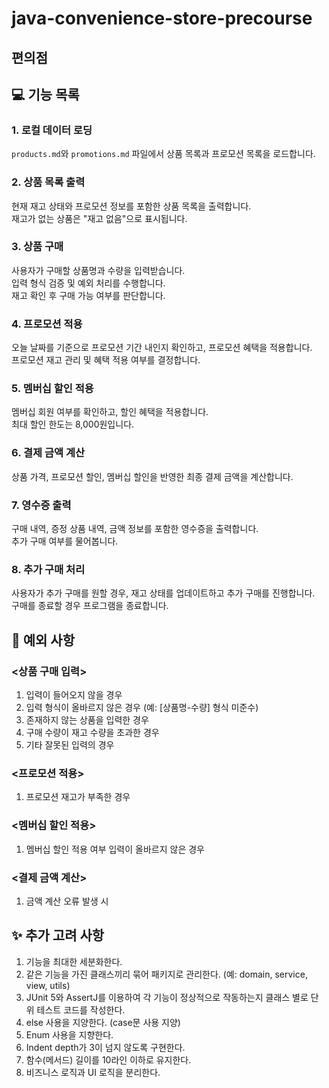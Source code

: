 # java-convenience-store-precourse

## 편의점

## 💻 기능 목록
### 1. **로컬 데이터 로딩**
`products.md`와 `promotions.md` 파일에서 상품 목록과 프로모션 목록을 로드합니다.

### 2. **상품 목록 출력**
현재 재고 상태와 프로모션 정보를 포함한 상품 목록을 출력합니다.
<br>재고가 없는 상품은 "재고 없음"으로 표시됩니다.

### 3. **상품 구매**
사용자가 구매할 상품명과 수량을 입력받습니다.
<br>입력 형식 검증 및 예외 처리를 수행합니다.
<br>재고 확인 후 구매 가능 여부를 판단합니다.

### 4. **프로모션 적용**
오늘 날짜를 기준으로 프로모션 기간 내인지 확인하고, 프로모션 혜택을 적용합니다.
<br>프로모션 재고 관리 및 혜택 적용 여부를 결정합니다.

### 5. **멤버십 할인 적용**
멤버십 회원 여부를 확인하고, 할인 혜택을 적용합니다.
<br>최대 할인 한도는 8,000원입니다.

### 6. **결제 금액 계산**
상품 가격, 프로모션 할인, 멤버십 할인을 반영한 최종 결제 금액을 계산합니다.

### 7. **영수증 출력**
구매 내역, 증정 상품 내역, 금액 정보를 포함한 영수증을 출력합니다.
<br>추가 구매 여부를 물어봅니다.

### 8. **추가 구매 처리**
사용자가 추가 구매를 원할 경우, 재고 상태를 업데이트하고 추가 구매를 진행합니다.
<br>구매를 종료할 경우 프로그램을 종료합니다.


## 📌 예외 사항
### <상품 구매 입력>
1. 입력이 들어오지 않을 경우
2. 입력 형식이 올바르지 않은 경우 (예: [상품명-수량] 형식 미준수)
3. 존재하지 않는 상품을 입력한 경우
4. 구매 수량이 재고 수량을 초과한 경우
5. 기타 잘못된 입력의 경우

### <프로모션 적용>
1. 프로모션 재고가 부족한 경우

### <멤버십 할인 적용>
1. 멤버십 할인 적용 여부 입력이 올바르지 않은 경우

### <결제 금액 계산>
1. 금액 계산 오류 발생 시


## ✨ 추가 고려 사항
1. 기능을 최대한 세분화한다.
2. 같은 기능을 가진 클래스끼리 묶어 패키지로 관리한다. (예: domain, service, view, utils)
3. JUnit 5와 AssertJ를 이용하여 각 기능이 정상적으로 작동하는지 클래스 별로 단위 테스트 코드를 작성한다.
4. else 사용을 지양한다. (case문 사용 지양)
5. Enum 사용을 지향한다.
6. Indent depth가 3이 넘지 않도록 구현한다.
7. 함수(메서드) 길이를 10라인 이하로 유지한다.
8. 비즈니스 로직과 UI 로직을 분리한다.